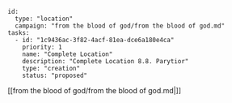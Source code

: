 
```RpgManager4
id: 
  type: "location"
  campaign: "from the blood of god/from the blood of god.md"
tasks: 
  - id: "1c9436ac-3f82-4acf-81ea-dce6a180e4ca"
    priority: 1
    name: "Complete Location"
    description: "Complete Location 8.8. Parytior"
    type: "creation"
    status: "proposed"
```

[[from the blood of god/from the blood of god.md|]]